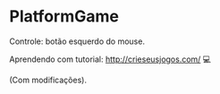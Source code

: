 # PlatformGame







Controle: botão esquerdo do mouse.

Aprendendo com tutorial: http://crieseusjogos.com/  :computer:

(Com modificações).
